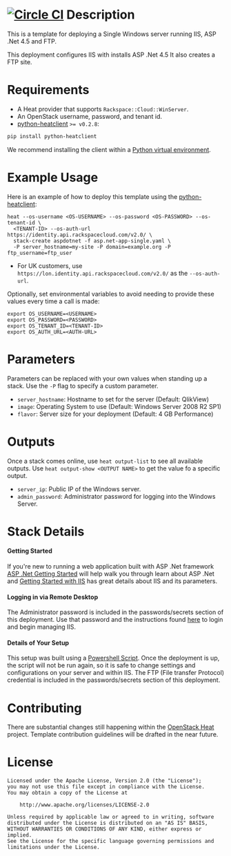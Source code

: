 [![Circle CI](https://circleci.com/gh/rackspace-orchestration-templates/asp.net-single/tree/master.png?style=shield)](https://circleci.com/gh/rackspace-orchestration-templates/asp.net-single)
Description
===========

This is a template for deploying a Single Windows server running IIS,
ASP .Net 4.5 and FTP.

This deployment configures IIS with installs ASP .Net 4.5 It also creates a FTP site.


Requirements
============
* A Heat provider that supports `Rackspace::Cloud::WinServer`.
* An OpenStack username, password, and tenant id.
* [python-heatclient](https://github.com/openstack/python-heatclient)
`>= v0.2.8`:

```bash
pip install python-heatclient
```

We recommend installing the client within a [Python virtual
environment](http://www.virtualenv.org/).

Example Usage
=============
Here is an example of how to deploy this template using the
[python-heatclient](https://github.com/openstack/python-heatclient):

```
heat --os-username <OS-USERNAME> --os-password <OS-PASSWORD> --os-tenant-id \
  <TENANT-ID> --os-auth-url https://identity.api.rackspacecloud.com/v2.0/ \
  stack-create aspdotnet -f asp.net-app-single.yaml \
  -P server_hostname=my-site -P domain=example.org -P ftp_username=ftp_user
```

* For UK customers, use `https://lon.identity.api.rackspacecloud.com/v2.0/` as
the `--os-auth-url`.

Optionally, set environmental variables to avoid needing to provide these
values every time a call is made:

```
export OS_USERNAME=<USERNAME>
export OS_PASSWORD=<PASSWORD>
export OS_TENANT_ID=<TENANT-ID>
export OS_AUTH_URL=<AUTH-URL>
```

Parameters
==========
Parameters can be replaced with your own values when standing up a stack. Use
the `-P` flag to specify a custom parameter.

* `server_hostname`: Hostname to set for the server (Default: QlikView)
* `image`: Operating System to use (Default: Windows Server 2008 R2 SP1)
* `flavor`: Server size for your deployment (Default: 4 GB Performance)

Outputs
=======
Once a stack comes online, use `heat output-list` to see all available outputs.
Use `heat output-show <OUTPUT NAME>` to get the value fo a specific output.

* `server_ip`: Public IP of the Windows server.
* `admin_password`: Administrator password for logging into the Windows Server.

Stack Details
=============
#### Getting Started
If you're new to running a web application built with  ASP .Net framework
[ASP .Net Getting Started](http://www.asp.net/get-started)
will help walk you through learn about ASP .Net and [Getting Started with
IIS](http://www.iis.net/learn/get-started/getting-started-with-iis) has
great details about IIS and its parameters.

#### Logging in via Remote Desktop
The Administrator password is included in the passwords/secrets section
of this deployment. Use that password and the instructions found
[here](http://www.rackspace.com/knowledge_center/article/logging-in-to-your-server-via-rdp-windows)
to login and begin managing IIS.

#### Details of Your Setup
This setup was built using a [Powershell
Script](http://technet.microsoft.com/en-us/scriptcenter/dd742419.aspx).
Once the deployment is up, the script will not be run again, so it is
safe to change settings and configurations on your server and within
IIS. The FTP (File transfer Protocol) credential is included in the
passwords/secrets section of this deployment.

Contributing
============
There are substantial changes still happening within the [OpenStack
Heat](https://wiki.openstack.org/wiki/Heat) project. Template contribution
guidelines will be drafted in the near future.

License
=======
```
Licensed under the Apache License, Version 2.0 (the "License");
you may not use this file except in compliance with the License.
You may obtain a copy of the License at

    http://www.apache.org/licenses/LICENSE-2.0

Unless required by applicable law or agreed to in writing, software
distributed under the License is distributed on an "AS IS" BASIS,
WITHOUT WARRANTIES OR CONDITIONS OF ANY KIND, either express or implied.
See the License for the specific language governing permissions and
limitations under the License.
```

